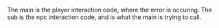 The main is the player interaction code, where the error is occuring. The sub is the npc interaction code, and is what the main is trying to call.
